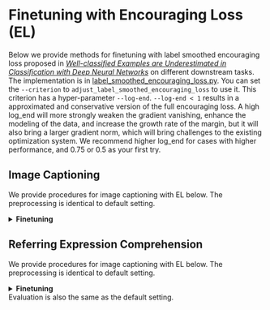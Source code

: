 # Finetuning with Encouraging Loss (EL)
Below we provide methods for finetuning with label smoothed encouraging loss proposed in [_Well-classified Examples are Underestimated in Classification with Deep Neural Networks_](https://arxiv.org/pdf/2110.06537.pdf) on different downstream tasks.
The implementation is in [label_smoothed_encouraging_loss.py](criterions/label_smoothed_encouraging_loss.py).
You can set the `--criterion` to `adjust_label_smoothed_encouraging_loss` to use it. This criterion has a hyper-parameter `--log-end`. 
`--log-end < 1` results in a approximated and conservative version of the full encouraging loss. 
A high log_end will more strongly weaken the gradient vanishing, enhance the modeling of the data, and increase the growth rate of the margin, but it will also bring a larger gradient norm, which will bring challenges to the existing optimization system.
We recommend higher log_end for cases with higher performance, and 0.75 or 0.5 as your first try.
## Image Captioning
We provide procedures for image captioning with EL below. The preprocessing is identical to default setting.

<details>
    <summary><b>Finetuning</b></summary>
    <p>
        We propose two scripts for stage1. </b>
    </p>
<pre>
cd run_scripts/caption
nohup sh train_caption_stage1_el.sh > train_stage1_el.out &  # stage 1, train with encouraging loss, expected cider 1.403
nohup sh train_caption_stage1_el_db.sh > train_stage1_el.out &  # stage 1, train with encouraging loss, and drop best examples, expected cider 1.404
</pre>
</details>

## Referring Expression Comprehension 
We provide procedures for image captioning with EL below. The preprocessing is identical to default setting.
<details>
    <summary><b>Finetuning</b></summary>
<pre>
cd run_scripts/refcoco
nohup sh train_refcoco_el.sh > train_refcoco_el.out &  # finetune for refcoco
nohup sh train_refcocoplus_el.sh > train_refcocoplus_el.out &  # finetune for refcoco+
nohup sh train_refcocog_el.sh > train_refcocog_el.out &  # finetune for refcocog
</pre>
</details>
Evaluation is also the same as the default setting.
